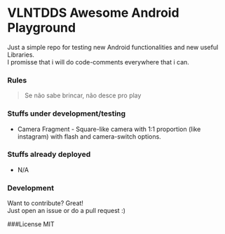 ﻿# VLNTDDS Awesome Android Playground

Just a simple repo for testing new Android functionalities and new useful Libraries.    
I promisse that i will do code-comments everywhere that i can.

### Rules
> Se não sabe brincar, não desce pro play

### Stuffs under development/testing
* Camera Fragment - Square-like camera with 1:1 proportion (like instagram) with flash and camera-switch options.

### Stuffs already deployed
* N/A

### Development
Want to contribute? Great!  
Just open an issue or do a pull request :)

###License
MIT
